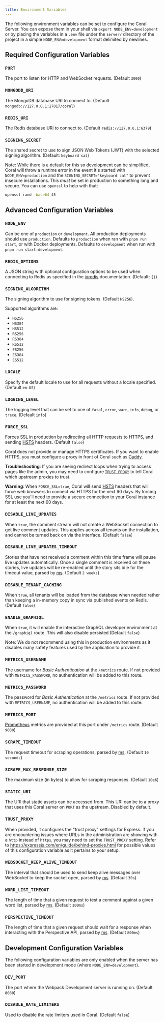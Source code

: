 ```yaml
---
title: Environment Variables
---
```


The following environment variables can be set to configure the Coral Server. You
can expose them in your shell via `export NODE_ENV=development` or by placing
the variables in a `.env` file under the `server/` directory of the project in a simple
`NODE_ENV=development` format delimited by newlines.

## Required Configuration Variables

### `PORT`

The port to listen for HTTP and WebSocket requests. (Default `3000`)

### `MONGODB_URI`

The MongoDB database URI to connect to. (Default `mongodb://127.0.0.1:27017/coral`)

### `REDIS_URI`

The Redis database URI to connect to. (Default `redis://127.0.0.1:6379`)

### `SIGNING_SECRET`

The shared secret to use to sign JSON Web Tokens (JWT) with the selected signing
algorithm. (Default: `keyboard cat`)

Note: While there is a default for this so development can be simplified, Coral
will throw a runtime error in the event it's started with `NODE_ENV=production`
and the `SIGNING_SECRET="keyboard cat"` to prevent insecure installations. This
_must_ be set in production to something long and secure. You can use `openssl`
to help with that:

```bash
openssl rand -base64 45
```

## Advanced Configuration Variables

### `NODE_ENV`

Can be one of `production` or `development`. All production deployments should
use `production`. Defaults to `production` when ran with `pnpm run start`, or
with Docker deployments. Defaults to `development` when run with
`pnpm run start:development`.

### `REDIS_OPTIONS`

A JSON string with optional configuration options to be used when connecting to
Redis as specified in the [ioredis](https://github.com/luin/ioredis/blob/1dac50a63753c2afc969315cfe38faf0edc50bc5/API.md#new_Redis_new) documentation. (Default: `{}`)

### `SIGNING_ALGORITHM`

The signing algorithm to use for signing tokens. (Default `HS256`).

Supported algorithms are:

- `HS256`
- `HS384`
- `HS512`
- `RS256`
- `RS384`
- `RS512`
- `ES256`
- `ES384`
- `ES512`

### `LOCALE`

Specify the default locale to use for all requests without a locale specified. (Default `en-US`)

### `LOGGING_LEVEL`

The logging level that can be set to one of `fatal`,
`error`, `warn`, `info`, `debug`, or `trace`. (Default `info`)

### `FORCE_SSL`

Forces SSL in production by redirecting all HTTP requests to HTTPS, and sending
[HSTS](https://developer.mozilla.org/en-US/docs/Web/HTTP/Headers/Strict-Transport-Security) headers. (Default `false`)

Coral does not provide or manage HTTPS certificates. If you want to enable
HTTPS, you must configure a proxy in front of Coral such as
[Caddy](https://caddyserver.com/).

**Troubleshooting**: If you are seeing redirect loops when trying to access
pages like the admin, you may need to configure [`TRUST_PROXY`](#trust_proxy) to
tell Coral which upstream proxies to trust.

**Warning**: When `FORCE_SSL=true`, Coral will send [HSTS](https://developer.mozilla.org/en-US/docs/Web/HTTP/Headers/Strict-Transport-Security)
headers that will force web browsers to connect via HTTPS for the next 60 days.
By forcing SSL use you'll need to provide a secure connection to your Coral
instance for at least the next 60 days.

### `DISABLE_LIVE_UPDATES`

When `true`, the comment stream will not create a WebSocket connection to get
live comment updates. This applies across all tenants on the installation, and
cannot be turned back on via the interface. (Default `false`)

### `DISABLE_LIVE_UPDATES_TIMEOUT`

Stories that have not received a comment within this time frame will pause live
updates automatically. Once a single comment is received on these stories, live
updates will be re-enabled until the story sits idle for the timeout value,
parsed by [ms](https://www.npmjs.com/package/ms). (Default `2 weeks`)

### `DISABLE_TENANT_CACHING`

When `true`, all tenants will be loaded from the database when needed rather than keeping a in-memory copy in sync via published events on Redis. (Default `false`)

### `ENABLE_GRAPHIQL`

When `true`, it will enable the interactive GraphQL developer environment at the
`/graphiql` route. This will also disable persisted (Default `false`)

Note: We do not recommend using this in production environments as it disables
many safety features used by the application to provide it.

### `METRICS_USERNAME`

The username for _Basic Authentication_ at the `/metrics` route. If not
provided with `METRICS_PASSWORD`, no authentication will be added to this route.

### `METRICS_PASSWORD`

The password for _Basic Authentication_ at the `/metrics` route. If not
provided with `METRICS_USERNAME`, no authentication will be added to this route.

### `METRICS_PORT`

[Prometheus](https://prometheus.io/docs/introduction/overview/) metrics are
provided at this port under `/metrics` route. (Default `9000`)

### `SCRAPE_TIMEOUT`

The request timeout for scraping operations, parsed by [ms](https://www.npmjs.com/package/ms).
(Default `10 seconds`)

### `SCRAPE_MAX_RESPONSE_SIZE`

The maximum size (in bytes) to allow for scraping responses. (Default `10e6`)

### `STATIC_URI`

The URI that static assets can be accessed from. This URI can be to a proxy that
uses this Coral server on `PORT` as the upstream. Disabled by default.

### `TRUST_PROXY`

When provided, it configures the "trust proxy" settings for Express. If you are
encountering issues where URLs in the administration are showing with a `http`
instead of `https`, you may need to set the `TRUST_PROXY` setting. Refer to
https://expressjs.com/en/guide/behind-proxies.html for possible values of this
configuration variable as it pertains to your setup.

### `WEBSOCKET_KEEP_ALIVE_TIMEOUT`

The interval that should be used to send keep alive messages over WebSocket to
keep the socket open, parsed by [ms](https://www.npmjs.com/package/ms).
(Default `30s`)

### `WORD_LIST_TIMEOUT`

The length of time that a given request to test a comment against a given word
list, parsed by [ms](https://www.npmjs.com/package/ms). (Default `100ms`)

### `PERSPECTIVE_TIMEOUT`

The length of time that a given request should wait for a response when
interacting with the Perspective API, parsed by [ms](https://www.npmjs.com/package/ms).
(Default `800ms`)

## Development Configuration Variables

The following configuration variables are only enabled when the server has been
started in development mode (where `NODE_ENV=development`).

### `DEV_PORT`

The port where the Webpack Development server is running on. (Default `8080`)

### `DISABLE_RATE_LIMITERS`

Used to disable the rate limiters used in Coral. (Default `false`)
